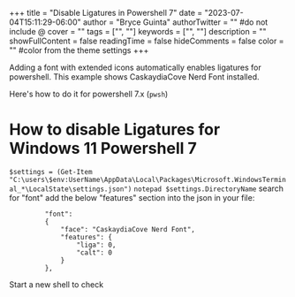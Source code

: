 +++
title = "Disable Ligatures in Powershell 7"
date = "2023-07-04T15:11:29-06:00"
author = "Bryce Guinta"
authorTwitter = "" #do not include @
cover = ""
tags = ["", ""]
keywords = ["", ""]
description = ""
showFullContent = false
readingTime = false
hideComments = false
color = "" #color from the theme settings
+++

Adding a font with extended icons automatically enables ligatures for powershell. This example shows CaskaydiaCove Nerd Font installed.

Here's how to do it for powershell 7.x (`pwsh`)

# How to disable Ligatures for Windows 11 Powershell 7
`$settings = (Get-Item "C:\users\$env:UserName\AppData\Local\Packages\Microsoft.WindowsTerminal_*\LocalState\settings.json")`
`notepad $settings.DirectoryName`
search for "font"
add the below "features" section into the json in your file:
```
         "font":
         {
             "face": "CaskaydiaCove Nerd Font",
             "features": {
                 "liga": 0,
                 "calt": 0
             }
         },
```
Start a new shell to check
